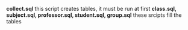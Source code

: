 **collect.sql**
  this script creates tables, it must be run at first
**class.sql, subject.sql, professor.sql, student.sql, group.sql**
  these srcipts fill the tables
